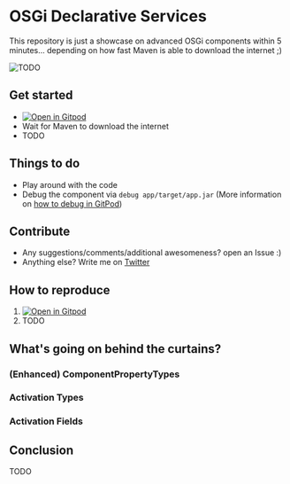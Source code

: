 # OSGi Declarative Services

This repository is just a showcase on advanced OSGi components within 5 minutes... depending on how fast Maven is able to download the internet ;)

![TODO](Banner)

## Get started
* [![Open in Gitpod](https://gitpod.io/button/open-in-gitpod.svg)](https://gitpod.io#https://github.com/Sandared/io.jatoms.osgi.dscmp)
* Wait for Maven to download the internet
* TODO

## Things to do
* Play around with the code
* Debug the component via `debug app/target/app.jar` (More information on [how to debug in GitPod](https://github.com/Sandared/io.jatoms.osgi.base/blob/master/README.md#how-to-debug-an-application-without-a-main-method))

## Contribute
* Any suggestions/comments/additional awesomeness? open an Issue :)
* Anything else? Write me on [Twitter](https://twitter.com/SanfteSchorle)

## How to reproduce
1) [![Open in Gitpod](https://gitpod.io/button/open-in-gitpod.svg)](https://gitpod.io#https://github.com/Sandared/io.jatoms.osgi.base)
1) TODO

## What's going on behind the curtains?



### (Enhanced) ComponentPropertyTypes

### Activation Types

### Activation Fields


## Conclusion
TODO

